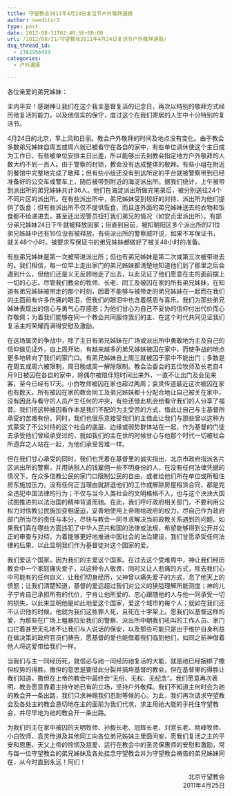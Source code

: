 ```yaml
---
title: 守望教会2011年4月24日复活节户外敬拜通报
author: sweditor3
type: post
date: 2012-08-31T02:48:56+00:00
url: /2012/08/31/守望教会2011年4月24日复活节户外敬拜通报/
dsq_thread_id:
  - 2382956459
categories:
  - 户外通报

---
```

各位亲爱的弟兄姊妹：

主内平安！感谢神让我们在这个我主基督复活的记念日，再次以特别的敬拜方式经历他复活的能力，以及他信实的保守，度过这个在我们寄居的人生中十分特别的复活节。

4月24日的北京，早上风和日丽。教会户外敬拜的时间及地点没有变化。由于教会多数弟兄姊妹自周五或周六就已被看守在各自的家中，有些单位调休使这个主日成为工作日，有些被单位安排主日出差，所以能够出去到教会指定地方户外敬拜的人数大约不到一百人。由于警察的封锁，教会没有达成整体的敬拜。有些小组在附近的餐馆中完整地完成了敬拜；但有些小组还没有到达所定的平台就被警察带到已经准备好的公交车或警车上，随后被带到附近的海淀派出所。据我们统计，上午被带到派出所的弟兄姊妹共计36人。他们在海淀派出所做完笔录后，被分别送往24个不同片区的派出所。在有些派出所中，弟兄姊妹受到较好的对待，派出所为他们提供了饭食；但有些派出所不仅不提供饭食，而且连外面的弟兄姊妹送去的衣物和饭食都不给递进去，甚至还出现警员扭打我们弟兄的情况（如安贞里派出所）。有部分弟兄姊妹24日下午就被释放回家；但直到目前，被扣朝阳区多个派出所的21位弟兄姊妹中还有16位没有被释放。有些派出所的警察威吓说，如果不写保证书，就关48个小时。被要求写保证书的弟兄姊妹都做好了被关48小时的准备。

有些弟兄姊妹是第一次被带进派出所；但也有弟兄姊妹是第二次或第三次被带进去的。我们相信，每一位早上走出家门的弟兄姊妹都清楚地知道他们到了那里之后会遇到什么，但他们还是义无反顾地走了出去，以此见证了他们愿意在主的面前摆上一切的心志。尽管我们教会的牧师、长老、同工及被囚在家的所有弟兄姊妹，在知道有弟兄姊妹被带走的那个时刻，因着不能够与被带走的弟兄姊妹在一起而在我们的主面前有许多伤痛的眼泪，但我们的眼泪中也含着感恩与喜乐。我们为那些弟兄姊妹表现出的信心与勇气心存感恩；为他们甘心为自己不妥协的信仰付出代价而心存敬佩；为着我们能够在同一个教会共同服侍我们的主、在这个时代共同见证我们复活主的荣耀而满得安慰及激励。

在这场属灵的争战中，除了主日有弟兄姊妹在广场或派出所中勇敢地为主及自己的信仰做见证外，自上周开始，有越来越多的弟兄姊妹被囚在家中，而使争战的地点更多地转向了我们的家门口。有弟兄姊妹自上周三就被囚于家中不能出门；多数是在周五或周六被限制，周日晚或周一解除限制。教会治委会的五位牧师及长老自4月9日被囚在各自的家中，除偶尔被陪伴短时间出来外，一直不让出门及会见来客，至今已经有17天。小白牧师被囚在家也超过两周；袁灵传道最近这次被囚在家也有数天。所有被囚在家的教会同工及弟兄姊妹都十分配合地让自己被关在家中，没有因此与看守的人员产生任何的冲突，有些还借此机会给看守我们的人分享了福音。我们把这种被囚看作本是我们不配的为主受苦的方式，借此让自己与主基督所承受的苦难有份。同时，我们也很乐意接受我们的主借此让我们与那些曾以这种方式蒙受了不公对待的这个社会的底层、边缘或弱势群体站在一起，作为基督的门徒去承受他们曾经承受过的，就如我们的主在世的时候甘心与他那个时代一切被社会所遗弃之人站在一起，为他们承受苦难一样。

但在我们甘心承受的同时，我们也凭着在基督里的诚实指出，北京市政府指派各片区派出所的警察，并用纳税人的钱雇佣一些不明身份的人，在没有任何法律凭据的情况下，在众多信教公民的家门口限制公民的自由，或者给他们所在单位或所租住房东施加压力，没有任何正当理由就辞退他们的工作或解除房屋租赁合同，都是完全违犯中国法律的行为；不仅与当今人类社会的文明格格不入，也与这个泱泱大国试图推进的以法治国的精神背道而驰。在此，我们呼吁政府相关部门，不要利用公权力对信教公民施加变相逼迫，妥善地使用上帝赐给政府的权力，尽自己作为政府部门所当尽的责任与本分，尽快与教会一同寻求解决当前政教关系遇到的问题。如果我们真在哪些方面违犯了中华人民共和国的法律或法规，希望能够得到公开并公正的审查与对待。为着能够更好地推进中国社会的法治建设，我们甘愿承受任何法律的后果，以此显明我们作为基督徒对这个国家的爱。

我们爱这个国家，因为我们的主爱这个国家。在过去这个受难周中，神让我们经历教会中一个家庭痛失爱子，以这种令人敬畏、同时又让人悲痛的方式，除去我们心中可能有的任何自义，让我们切身经历，父神曾以痛失爱子的方式，息了他天上的愤怒；让我们清楚知道，基督的爱远超过我们对公义的狭隘理解所能测度；神的儿子宁肯自己承担所有的代价，宁肯让他所爱的、忠心跟随他的人与他一同承受一切的损失，以此来显明他是如此地爱这个国家，爱这个城市的每个人；就如在我们还不认识他的时候，他就为我们这些罪人死，且死在十字架上。愿我们以基督这样的爱，为那些在广场上粗暴拉扯我们的警察、派出所中朝我们吼叫的工作人员、家门口拦着甚至无礼地不让我们与人说话的保安，以及那些可能只是出于维护自身利益在做决策的政府官员们祷告，愿基督的爱也能借着我们临到他们，如同之前神借着他人将这爱带给我们一样。

当我们与主一同经历死，就信必与祂一同经历祂复活的大能，就是祂已经捆绑了撒但权势的得胜。撒但的意思是要借此分裂并搞垮基督的教会，但在基督里的得胜让我们知道，撒但在上帝的教会中最终会“无份、无权、无纪念”。我们愿意再次表明，教会愿意靠着主持守她已有的立场，坚持户外敬拜。我们不知道主何时会为祂的教会开一条出路，我们只求神赐我们忍耐等候的心。为此，我们再次请求守望教会及各处主的教会恳切地在主的面前为我们代求，求主用祂大能的手托住守望教会，并尽早地为祂的教会开一条出路。

为我们的主在家中被囚的天明牧师、孙毅长老、冠辉长老、刘官长老、晓峰牧师、小白牧师、袁灵传道及其他同工向各位弟兄姊妹主里面问安。愿我们复活之主的平安和恩惠、天父上帝的怜悯及慈爱、运行在教会中的圣灵保惠师的安慰和激励，常与每一位守望教会的弟兄姊妹及各处挂念守望教会并为守望教会祷告的弟兄姊妹同在，从今时直到永远！阿们！

<p style="text-align: right;">
  北京守望教会<br /> 2011年4月25日
</p>